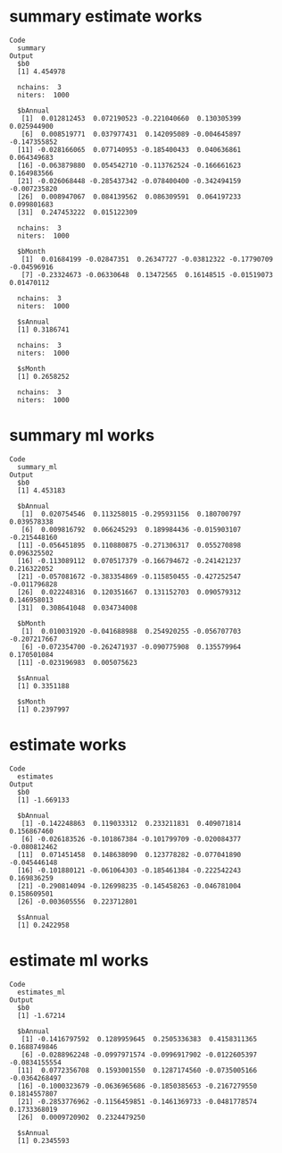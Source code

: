 # summary estimate works

    Code
      summary
    Output
      $b0
      [1] 4.454978
      
      nchains:  3 
      niters:  1000 
      
      $bAnnual
       [1]  0.012812453  0.072190523 -0.221040660  0.130305399  0.025944900
       [6]  0.008519771  0.037977431  0.142095089 -0.004645897 -0.147355852
      [11] -0.028166065  0.077140953 -0.185400433  0.040636861  0.064349683
      [16] -0.063879880  0.054542710 -0.113762524 -0.166661623  0.164983566
      [21] -0.026068448 -0.285437342 -0.078400400 -0.342494159 -0.007235820
      [26]  0.008947067  0.084139562  0.086309591  0.064197233  0.099801683
      [31]  0.247453222  0.015122309
      
      nchains:  3 
      niters:  1000 
      
      $bMonth
       [1]  0.01684199 -0.02847351  0.26347727 -0.03812322 -0.17790709 -0.04596916
       [7] -0.23324673 -0.06330648  0.13472565  0.16148515 -0.01519073  0.01470112
      
      nchains:  3 
      niters:  1000 
      
      $sAnnual
      [1] 0.3186741
      
      nchains:  3 
      niters:  1000 
      
      $sMonth
      [1] 0.2658252
      
      nchains:  3 
      niters:  1000 
      

# summary ml works

    Code
      summary_ml
    Output
      $b0
      [1] 4.453183
      
      $bAnnual
       [1]  0.020754546  0.113258015 -0.295931156  0.180700797  0.039578338
       [6]  0.009816792  0.066245293  0.189984436 -0.015903107 -0.215448160
      [11] -0.056451895  0.110880875 -0.271306317  0.055270898  0.096325502
      [16] -0.113089112  0.070517379 -0.166794672 -0.241421237  0.216322052
      [21] -0.057081672 -0.383354869 -0.115850455 -0.427252547 -0.011796828
      [26]  0.022248316  0.120351667  0.131152703  0.090579312  0.146958013
      [31]  0.308641048  0.034734008
      
      $bMonth
       [1]  0.010031920 -0.041688988  0.254920255 -0.056707703 -0.207217667
       [6] -0.072354700 -0.262471937 -0.090775908  0.135579964  0.170501084
      [11] -0.023196983  0.005075623
      
      $sAnnual
      [1] 0.3351188
      
      $sMonth
      [1] 0.2397997
      

# estimate works

    Code
      estimates
    Output
      $b0
      [1] -1.669133
      
      $bAnnual
       [1] -0.142248863  0.119033312  0.233211831  0.409071814  0.156867460
       [6] -0.026183526 -0.101867384 -0.101799709 -0.020084377 -0.080812462
      [11]  0.071451458  0.148638090  0.123778282 -0.077041890 -0.045446148
      [16] -0.101880121 -0.061064303 -0.185461384 -0.222542243  0.169836259
      [21] -0.290814094 -0.126998235 -0.145458263 -0.046781004  0.158609501
      [26] -0.003605556  0.223712801
      
      $sAnnual
      [1] 0.2422958
      

# estimate ml works

    Code
      estimates_ml
    Output
      $b0
      [1] -1.67214
      
      $bAnnual
       [1] -0.1416797592  0.1289959645  0.2505336383  0.4158311365  0.1688749846
       [6] -0.0288962248 -0.0997971574 -0.0996917902 -0.0122605397 -0.0834155554
      [11]  0.0772356708  0.1593001550  0.1287174560 -0.0735005166 -0.0364268497
      [16] -0.1000323679 -0.0636965686 -0.1850385653 -0.2167279550  0.1814557807
      [21] -0.2853776962 -0.1156459851 -0.1461369733 -0.0481778574  0.1733368019
      [26]  0.0009720902  0.2324479250
      
      $sAnnual
      [1] 0.2345593
      

